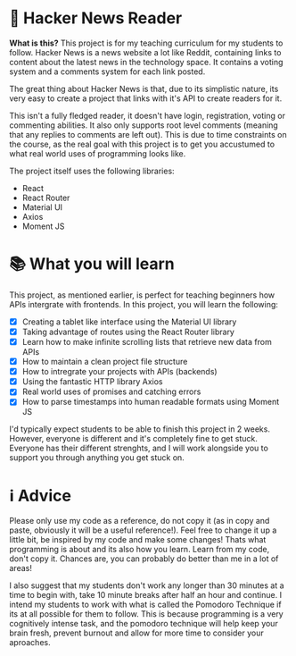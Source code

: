 # 👋 Hacker News Reader
**What is this?**
This project is for my teaching curriculum for my students to follow. 
Hacker News is a news website a lot like Reddit, containing links to content about the latest news in the technology space. It contains a voting system and a comments system for each link posted.

The great thing about Hacker News is that, due to its simplistic nature, its very easy to create a project that links with it's API to create readers for it. 

This isn't a fully fledged reader, it doesn't have login, registration, voting or commenting abilities. It also only supports root level comments (meaning that any replies to comments are left out). This is due to time constraints on the course, as the real goal with this project is to get you accustumed to what real world uses of programming looks like.

The project itself uses the following libraries:
* React
* React Router
* Material UI
* Axios
* Moment JS

# 📚 What you will learn
This project, as mentioned earlier, is perfect for teaching beginners how APIs intergrate with frontends. In this project, you will learn the following:
- [x] Creating a tablet like interface using the Material UI library
- [x] Taking advantage of routes using the React Router library
- [x] Learn how to make infinite scrolling lists that retrieve new data from APIs
- [x] How to maintain a clean project file structure
- [x] How to intregrate your projects with APIs (backends)
- [x] Using the fantastic HTTP library Axios
- [x] Real world uses of promises and catching errors
- [x] How to parse timestamps into human readable formats using Moment JS

I'd typically expect students to be able to finish this project in 2 weeks. However, everyone is different and it's completely fine to get stuck. Everyone has their different strenghts, and I will work alongside you to support you through anything you get stuck on.

# ℹ️ Advice
Please only use my code as a reference, do not copy it (as in copy and paste, obviously it will be a useful reference!). Feel free to change it up a little bit, be inspired by my code and make some changes! Thats what programming is about and its also how you learn. Learn from my code, don't copy it.  Chances are, you can probably do better than me in a lot of areas!

I also suggest that my students don't work any longer than 30 minutes at a time to begin with, take 10 minute breaks after half an hour and continue. I intend my students to work with what is called the Pomodoro Technique if its at all possible for them to follow. This is because programming is a very cognitively intense task, and the pomodoro technique will help keep your brain fresh, prevent burnout and allow for more time to consider your aproaches.

